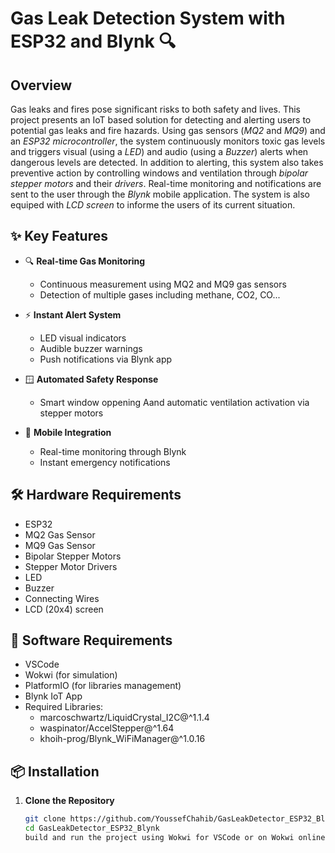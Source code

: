 # Gas Leak Detection System with ESP32 and Blynk 🔍

## Overview

Gas leaks and fires pose significant risks to both safety and lives. 
This project presents an IoT based solution for detecting and alerting users to potential gas leaks and fire hazards. Using gas sensors (*MQ2* and *MQ9*) and an *ESP32 microcontroller*, the system continuously monitors toxic gas levels and triggers visual (using a *LED*) and audio (using a *Buzzer*) alerts when dangerous levels are detected.
In addition to alerting, this system also takes preventive action by controlling windows and ventilation through *bipolar stepper motors* and their *drivers*.
Real-time monitoring and notifications are sent to the user through the *Blynk* mobile application.
The system is also equiped with *LCD screen* to informe the users of its current situation. 

## ✨ Key Features

- 🔍 **Real-time Gas Monitoring**
  - Continuous measurement using MQ2 and MQ9 gas sensors
  - Detection of multiple gases including methane, CO2, CO...

- ⚡ **Instant Alert System**
  - LED visual indicators
  - Audible buzzer warnings
  - Push notifications via Blynk app

- 🪟 **Automated Safety Response**
  - Smart window oppening Aand automatic ventilation activation via stepper motors

- 📱 **Mobile Integration**
  - Real-time monitoring through Blynk
  - Instant emergency notifications

## 🛠 Hardware Requirements

- ESP32 
- MQ2 Gas Sensor
- MQ9 Gas Sensor
- Bipolar Stepper Motors
- Stepper Motor Drivers
- LED 
- Buzzer
- Connecting Wires
- LCD (20x4) screen

## 📱 Software Requirements
- VSCode
- Wokwi (for simulation)
- PlatformIO (for libraries management)
- Blynk IoT App
- Required Libraries:
	- marcoschwartz/LiquidCrystal_I2C@^1.1.4
	- waspinator/AccelStepper@^1.64
	- khoih-prog/Blynk_WiFiManager@^1.0.16

## 📦 Installation

1. **Clone the Repository**
   ```bash
   git clone https://github.com/YoussefChahib/GasLeakDetector_ESP32_Blynk
   cd GasLeakDetector_ESP32_Blynk
   build and run the project using Wokwi for VSCode or on Wokwi online simulator

